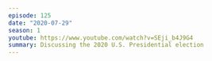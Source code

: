 ```yaml
---
episode: 125
date: "2020-07-29"
season: 1
youtube: https://www.youtube.com/watch?v=SEji_b4J9G4
summary: Discussing the 2020 U.S. Presidential election
---
```

